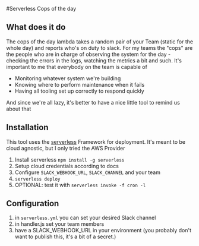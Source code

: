 #Serverless Cops of the day



## What does it do

The cops of the day lambda takes a random pair of your Team (static for the whole day) and reports who's on duty to slack.
For my teams the "cops" are the people who are in charge of observing the system for the day - checking the errors in the logs, watching the metrics a bit and such. It's important to me that everybody on the team is capable of 
* Monitoring whatever system we're building
* Knowing where to perform maintenance when it fails
* Having all tooling set up correctly to respond quickly

And since we're all lazy, it's better to have a nice little tool to remind us about that

## Installation

This tool uses the [serverless](https://serverless.com/framework/docs/) Framework for deployment. It's meant to be cloud agnostic, but I only tried the AWS Provider


1. Install serverless `npm install -g serverless`
1. Setup cloud credentials according to docs
1. Configure `SLACK_WEBHOOK_URL`, `SLACK_CHANNEL` and your team
1. `serverless deploy` 
1. OPTIONAL: test it with `serverless invoke -f cron -l`

## Configuration

1. in `serverless.yml` you can set your desired Slack channel
1. in handler.js set your team members
1. have a SLACK_WEBHOOK_URL in your environment (you probably don't want to publish this, it's a bit of a secret.)





